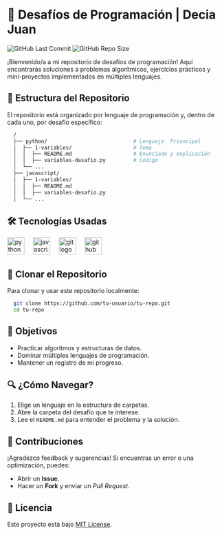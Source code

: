 # 🚀 Desafíos de Programación | Decia Juan

![GitHub Last Commit](https://img.shields.io/github/last-commit/JuanDecia/desafios-programacion?style=flat-square&label=Última%20actualización&color=blue)
![GitHub Repo Size](https://img.shields.io/github/repo-size/JuanDecia/desafios-programacion?style=flat-square&label=Tamaño%20del%20repo)

¡Bienvenido/a a mi repositorio de desafíos de programación! Aquí encontrarás soluciones a problemas algorítmicos, ejercicios prácticos y mini-proyectos implementados en múltiples lenguajes. 

## 📂 Estructura del Repositorio
El repositorio está organizado por lenguaje de programación y, dentro de cada uno, por desafío específico:

``` bash
  /
  ├── python/                            # Lenguaje  Prioncipal
  │  ├── 1-variables/                    # Tema
  │  │  ├── README.md                    # Enunciado y explicación
  │  │  ├── variables-desafio.py         # Código
  │  └── ... 
  ├── javascript/
  │  ├── 1-variables/
  │  │  ├── README.md
  │  │  ├── variables-desafio.py
  │  └── ... 

```

## 🛠️ Tecnologías Usadas  
<p align="left">
  <!-- Python -->
  <img src="https://cdn.jsdelivr.net/gh/devicons/devicon/icons/python/python-original.svg" height="40" alt="python logo" title="Python"/>
  <img width="12" />
  <!-- JavaScript -->
  <img src="https://cdn.jsdelivr.net/gh/devicons/devicon/icons/javascript/javascript-original.svg" height="40" alt="javascript logo" title="JavaScript"/>
  <img width="12" />
  <!-- Git -->
  <img src="https://cdn.jsdelivr.net/gh/devicons/devicon/icons/git/git-original.svg" height="40" alt="git logo" title="Git"/>
  <img width="12" />
  <!-- GitHub -->
  <img src="https://cdn.jsdelivr.net/gh/devicons/devicon/icons/github/github-original.svg" height="40" alt="github logo" title="GitHub"/>
</p>

## 🚀 Clonar el Repositorio

Para clonar y usar este repositorio localmente:

```bash
  git clone https://github.com/tu-usuario/tu-repo.git
  cd tu-repo
```

## 🎯 Objetivos
- Practicar algoritmos y estructuras de datos.
- Dominar múltiples lenguajes de programación.
- Mantener un registro de mi progreso.

## 🔍 ¿Cómo Navegar?
1. Elige un lenguaje en la estructura de carpetas.
2. Abre la carpeta del desafío que te interese.
3. Lee el `README.md` para entender el problema y la solución.

## 📝 Contribuciones
¡Agradezco feedback y sugerencias! Si encuentras un error o una optimización, puedes:
- Abrir un **Issue**.
- Hacer un **Fork** y enviar un *Pull Request*.

## 📜 Licencia
Este proyecto está bajo [MIT License](LICENSE).
